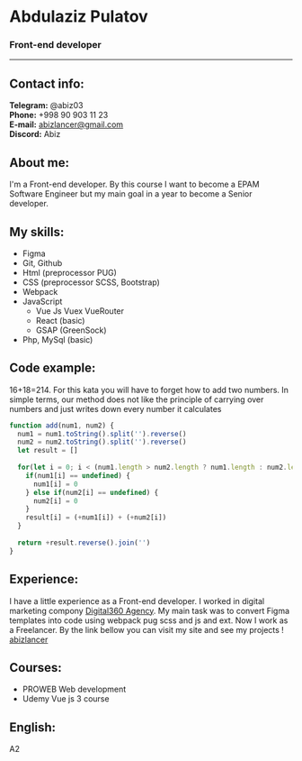 # Abdulaziz Pulatov
### Front-end developer
---
## Contact info:

**Telegram:** @abiz03<br>
**Phone:** +998 90 903 11 23<br>
**E-mail:** abizlancer@gmail.com<br>
**Discord:** Abiz<br>

## About me:

I'm a Front-end developer. By this course I want to become a EPAM Software Engineer but my main goal in a year to become a Senior developer.

## My skills:
* Figma
* Git, Github
* Html (preprocessor PUG)
* CSS (preprocessor SCSS, Bootstrap)
* Webpack
* JavaScript
    + Vue Js Vuex VueRouter
    + React (basic)
    + GSAP (GreenSock)
* Php, MySql (basic)
## Code example:
16+18=214. For this kata you will have to forget how to add two numbers. In simple terms, our method does not like the principle of carrying over numbers and just writes down every number it calculates
```javascript
function add(num1, num2) {
  num1 = num1.toString().split('').reverse()
  num2 = num2.toString().split('').reverse()
  let result = []
     
  for(let i = 0; i < (num1.length > num2.length ? num1.length : num2.length); i++) {
    if(num1[i] == undefined) {
      num1[i] = 0
    } else if(num2[i] == undefined) {
      num2[i] = 0
    }
    result[i] = (+num1[i]) + (+num2[i])
  }
  
  return +result.reverse().join('')
}
```
## Experience:
I have a little experience as a Front-end developer. I worked in digital marketing compony [Digital360 Agency](https://digital360.uz/). My main task was to convert Figma templates into code using webpack pug scss and js and ext. Now I work as a Freelancer. By the link bellow you can visit my site and see my projects !
[abizlancer](http://abizlancer.42web.io/)
## Courses:
* PROWEB Web development
* Udemy Vue js 3 course

## English: 
A2